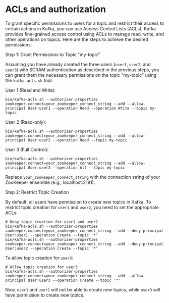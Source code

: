 # ACLs and authorization


To grant specific permissions to users for a topic and restrict their access to certain actions in Kafka, you can use Access Control Lists (ACLs). Kafka provides fine-grained access control using ACLs to manage read, write, and other operations on topics. Here are the steps to achieve the desired permissions:

Step 1: Grant Permissions to Topic "my-topic"

Assuming you have already created the three users (`user1`, `user2`, and `user3`) with SCRAM authentication as described in the previous steps, you can grant them the necessary permissions on the topic "my-topic" using the `kafka-acls.sh` tool:

User 1 (Read and Write):

```
bin/kafka-acls.sh --authorizer-properties zookeeper.connect=your_zookeeper_connect_string --add --allow-principal User:user1 --operation Read --operation Write --topic my-topic

```

User 2 (Read-only):

```
bin/kafka-acls.sh --authorizer-properties zookeeper.connect=your_zookeeper_connect_string --add --allow-principal User:user2 --operation Read --topic my-topic

```

User 3 (Full Control):

```
bin/kafka-acls.sh --authorizer-properties zookeeper.connect=your_zookeeper_connect_string --add --allow-principal User:user3 --operation All --topic my-topic

```

Replace `your_zookeeper_connect_string` with the connection string of your ZooKeeper ensemble (e.g., localhost:2181).

Step 2: Restrict Topic Creation

By default, all users have permission to create new topics in Kafka. To restrict topic creation for `user1` and `user2`, you need to set the appropriate ACLs:

```
# Deny topic creation for user1 and user2
bin/kafka-acls.sh --authorizer-properties zookeeper.connect=your_zookeeper_connect_string --add --deny-principal User:user1 --operation Create --topic '*'
bin/kafka-acls.sh --authorizer-properties zookeeper.connect=your_zookeeper_connect_string --add --deny-principal User:user2 --operation Create --topic '*'

```

To allow topic creation for `user3`:

```
# Allow topic creation for user3
bin/kafka-acls.sh --authorizer-properties zookeeper.connect=your_zookeeper_connect_string --add --allow-principal User:user3 --operation Create --topic '*'

```

Now, `user1` and `user2` will not be able to create new topics, while `user3` will have permission to create new topics.